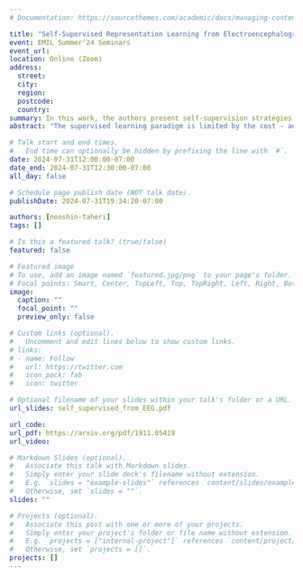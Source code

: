 ```yaml
---
# Documentation: https://sourcethemes.com/academic/docs/managing-content/

title: "Self-Supervised Representation Learning from Electroencephalography Signals"
event: EMIL Summer'24 Seminars
event_url:
location: Online (Zoom)
address:
  street:
  city:
  region:
  postcode:
  country:
summary: In this work, the authors present self-supervision strategies that can be used to learn informative representations from multivariate time series.
abstract: "The supervised learning paradigm is limited by the cost - and sometimes the impracticality - of data collection and labeling in multiple domains. Self-supervised learning, a paradigm which exploits the structure of unlabeled data to create learning problems that can be solved with standard supervised approaches, has shown great promise as a pretraining or feature learning approach in fields like computer vision and time series processing. In this work, we present self-supervision strategies that can be used to learn informative representations from multivariate time series. One successful approach relies on predicting whether time windows are sampled from the same temporal context or not. As demonstrated on a clinically relevant task (sleep scoring) and with two electroencephalography datasets, our approach outperforms a purely supervised approach in low data regimes, while capturing important physiological information without any access to labels."

# Talk start and end times.
#   End time can optionally be hidden by prefixing the line with `#`.
date: 2024-07-31T12:00:00-07:00
date_end: 2024-07-31T12:30:00-07:00
all_day: false

# Schedule page publish date (NOT talk date).
publishDate: 2024-07-31T19:34:20-07:00

authors: [nooshin-taheri]
tags: []

# Is this a featured talk? (true/false)
featured: false

# Featured image
# To use, add an image named `featured.jpg/png` to your page's folder. 
# Focal points: Smart, Center, TopLeft, Top, TopRight, Left, Right, BottomLeft, Bottom, BottomRight.
image:
  caption: ""
  focal_point: ""
  preview_only: false

# Custom links (optional).
#   Uncomment and edit lines below to show custom links.
# links:
# - name: Follow
#   url: https://twitter.com
#   icon_pack: fab
#   icon: twitter

# Optional filename of your slides within your talk's folder or a URL.
url_slides: self_supervised_from_EEG.pdf

url_code:
url_pdf: https://arxiv.org/pdf/1911.05419
url_video:

# Markdown Slides (optional).
#   Associate this talk with Markdown slides.
#   Simply enter your slide deck's filename without extension.
#   E.g. `slides = "example-slides"` references `content/slides/example-slides.md`.
#   Otherwise, set `slides = ""`.
slides: ""

# Projects (optional).
#   Associate this post with one or more of your projects.
#   Simply enter your project's folder or file name without extension.
#   E.g. `projects = ["internal-project"]` references `content/project/deep-learning/index.md`.
#   Otherwise, set `projects = []`.
projects: []
---
```

